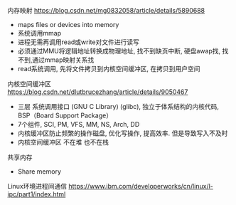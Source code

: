 内存映射
https://blog.csdn.net/mg0832058/article/details/5890688
+ maps files or devices into memory
+ 系统调用mmap
+ 进程无需再调用read或write对文件进行读写
+ 必须通过MMU将逻辑地址转换成物理地址, 找不到缺页中断, 硬盘awap找, 找不到,通过mmap映射关系找
+ read系统调用, 先将文件拷贝到内核空间缓冲区, 在拷贝到用户空间

内核空间缓冲区
https://blog.csdn.net/dlutbrucezhang/article/details/9050467
+ 三层 系统调用接口 (GNU C Library) (glibc), 独立于体系结构的内核代码,  BSP（Board Support Package）
+ 7个组件, SCI, PM, VFS, MM, NS, Arch, DD
+ 内核缓冲区防止频繁的操作磁盘, 优化写操作, 提高效率. 但是导致写入不及时
+ 内核空间缓冲区 不在堆 也不在栈

共享内存
+ Share memory

Linux环境进程间通信
https://www.ibm.com/developerworks/cn/linux/l-ipc/part1/index.html